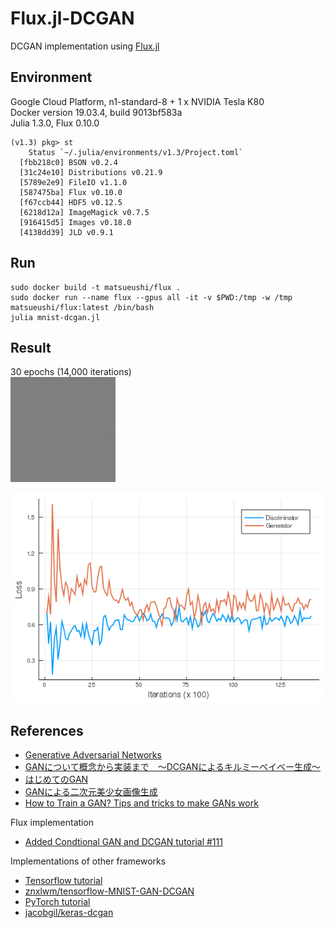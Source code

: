 Flux.jl-DCGAN
=============

DCGAN implementation using [Flux.jl](https://fluxml.ai/Flux.jl/stable/)


## Environment
Google Cloud Platform, n1-standard-8 + 1 x NVIDIA Tesla K80  
Docker version 19.03.4, build 9013bf583a  
Julia 1.3.0, Flux 0.10.0

```shell
(v1.3) pkg> st
    Status `~/.julia/environments/v1.3/Project.toml`
  [fbb218c0] BSON v0.2.4
  [31c24e10] Distributions v0.21.9
  [5789e2e9] FileIO v1.1.0
  [587475ba] Flux v0.10.0
  [f67ccb44] HDF5 v0.12.5
  [6218d12a] ImageMagick v0.7.5
  [916415d5] Images v0.18.0
  [4138dd39] JLD v0.9.1
```

## Run
```shell
sudo docker build -t matsueushi/flux . 
sudo docker run --name flux --gpus all -it -v $PWD:/tmp -w /tmp matsueushi/flux:latest /bin/bash
julia mnist-dcgan.jl
```

## Result
30 epochs (14,000 iterations)  
![Animation](https://github.com/matsueushi/fluxjl-dcgan/blob/media/media/anim.gif)

![Loss](https://github.com/matsueushi/fluxjl-dcgan/blob/media/media/loss.png)

## References
- [Generative Adversarial Networks](https://arxiv.org/abs/1406.2661)
- [GANについて概念から実装まで　～DCGANによるキルミーベイベー生成～](https://qiita.com/taku-buntu/items/0093a68bfae0b0ff879d)  
- [はじめてのGAN](https://elix-tech.github.io/ja/2017/02/06/gan.html)
- [GANによる二次元美少女画像生成](https://medium.com/@crosssceneofwindff/ganによる二次元美少女画像生成-33047bb586a0)
- [How to Train a GAN? Tips and tricks to make GANs work](https://github.com/soumith/ganhacks)

Flux implementation
- [Added Condtional GAN and DCGAN tutorial #111](https://github.com/FluxML/model-zoo/pull/111)
  
Implementations of other frameworks
 - [Tensorflow tutorial](https://www.tensorflow.org/tutorials/generative/dcgan)
 - [znxlwm/tensorflow-MNIST-GAN-DCGAN](https://github.com/znxlwm/tensorflow-MNIST-GAN-DCGAN)
 - [PyTorch tutorial](https://pytorch.org/tutorials/beginner/dcgan_faces_tutorial.html)
 - [jacobgil/keras-dcgan](https://github.com/jacobgil/keras-dcgan)